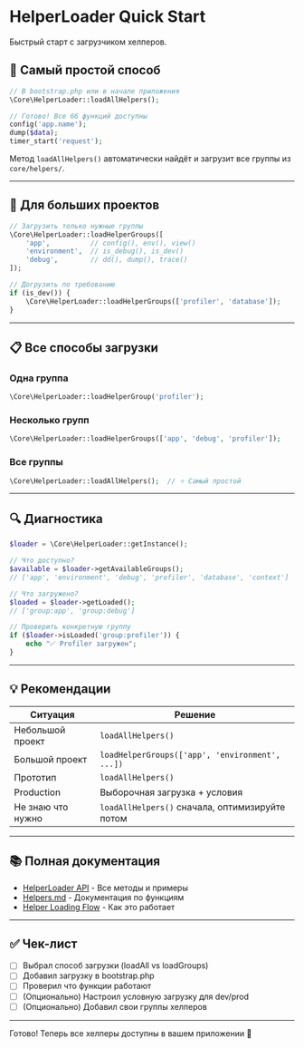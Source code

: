 # HelperLoader Quick Start

Быстрый старт с загрузчиком хелперов.

## 🚀 Самый простой способ

```php
// В bootstrap.php или в начале приложения
\Core\HelperLoader::loadAllHelpers();

// Готово! Все 66 функций доступны
config('app.name');
dump($data);
timer_start('request');
```

Метод `loadAllHelpers()` автоматически найдёт и загрузит все группы из `core/helpers/`.

---

## 🎯 Для больших проектов

```php
// Загрузить только нужные группы
\Core\HelperLoader::loadHelperGroups([
    'app',          // config(), env(), view()
    'environment',  // is_debug(), is_dev()
    'debug',        // dd(), dump(), trace()
]);

// Догрузить по требованию
if (is_dev()) {
    \Core\HelperLoader::loadHelperGroups(['profiler', 'database']);
}
```

---

## 📋 Все способы загрузки

### Одна группа
```php
\Core\HelperLoader::loadHelperGroup('profiler');
```

### Несколько групп
```php
\Core\HelperLoader::loadHelperGroups(['app', 'debug', 'profiler']);
```

### Все группы
```php
\Core\HelperLoader::loadAllHelpers();  // ⭐ Самый простой
```

---

## 🔍 Диагностика

```php
$loader = \Core\HelperLoader::getInstance();

// Что доступно?
$available = $loader->getAvailableGroups();
// ['app', 'environment', 'debug', 'profiler', 'database', 'context']

// Что загружено?
$loaded = $loader->getLoaded();
// ['group:app', 'group:debug']

// Проверить конкретную группу
if ($loader->isLoaded('group:profiler')) {
    echo "✅ Profiler загружен";
}
```

---

## 💡 Рекомендации

| Ситуация | Решение |
|----------|---------|
| Небольшой проект | `loadAllHelpers()` |
| Большой проект | `loadHelperGroups(['app', 'environment', ...])` |
| Прототип | `loadAllHelpers()` |
| Production | Выборочная загрузка + условия |
| Не знаю что нужно | `loadAllHelpers()` сначала, оптимизируйте потом |

---

## 📚 Полная документация

- [HelperLoader API](HelperLoaderAPI.md) - Все методы и примеры
- [Helpers.md](Helpers.md) - Документация по функциям
- [Helper Loading Flow](HelperLoadingFlow.md) - Как это работает

---

## ✅ Чек-лист

- [ ] Выбрал способ загрузки (loadAll vs loadGroups)
- [ ] Добавил загрузку в bootstrap.php
- [ ] Проверил что функции работают
- [ ] (Опционально) Настроил условную загрузку для dev/prod
- [ ] (Опционально) Добавил свои группы хелперов

---

Готово! Теперь все хелперы доступны в вашем приложении 🎉

